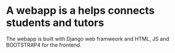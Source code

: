 # A webapp is a helps connects students and tutors

The webapp is built with Django web framweork and HTML, JS and BOOTSTRAP4 for the frontend.
 

